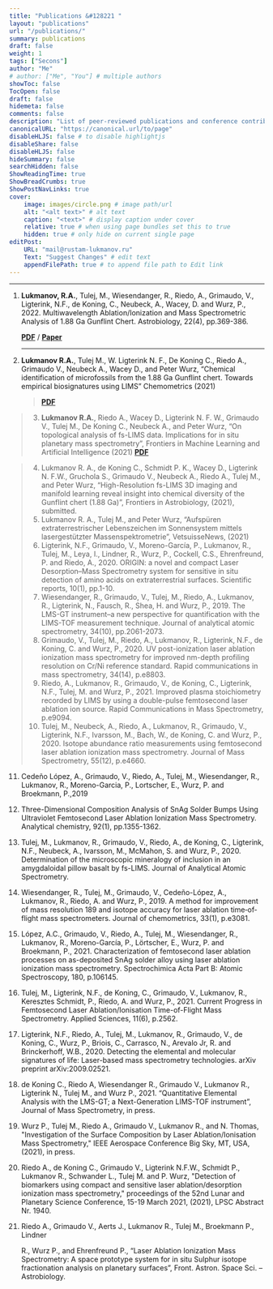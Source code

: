 ```yaml
---
title: "Publications &#128221 "
layout: "publications"
url: "/publications/"
summary: publications
draft: false
weight: 1
tags: ["Secons"]
author: "Me"
# author: ["Me", "You"] # multiple authors
showToc: false
TocOpen: false
draft: false
hidemeta: false
comments: false
description: "List of peer-reviewed publications and conference contributions"
canonicalURL: "https://canonical.url/to/page"
disableHLJS: false # to disable highlightjs
disableShare: false
disableHLJS: false
hideSummary: false
searchHidden: false
ShowReadingTime: true
ShowBreadCrumbs: true
ShowPostNavLinks: true
cover:
    image: images/circle.png # image path/url
    alt: "<alt text>" # alt text
    caption: "<text>" # display caption under cover
    relative: true # when using page bundles set this to true
    hidden: true # only hide on current single page
editPost:
    URL: "mail@rustam-lukmanov.ru"
    Text: "Suggest Changes" # edit text
    appendFilePath: true # to append file path to Edit link
---
```


---

1.  **Lukmanov, R.A.**, Tulej, M., Wiesendanger, R., Riedo, A., Grimaudo, V., Ligterink, N.F., de Koning, C., Neubeck, A., Wacey, D. and Wurz, P., 2022. Multiwavelength Ablation/Ionization and Mass Spectrometric Analysis of 1.88 Ga Gunflint Chert. Astrobiology, 22(4), pp.369-386.

    <a href="/PDF/ast.2019.2201.pdf" target="_blank">**PDF**</a> / <a href="/PDF/ast.2019.2201.pdf" target="_blank">**Paper**</a>

    ***

2.  **Lukmanov R.A.**, Tulej M., W. Ligterink N. F., De Koning C., Riedo A., Grimaudo
    V., Neubeck A., Wacey D., and Peter Wurz, “Chemical identification of
    microfossils from the 1.88 Ga Gunflint chert. Towards empirical
    biosignatures using LIMS” Chemometrics (2021)

    > <a href="/PDF/Journal of Chemometrics - 2021 - Lukmanov - Chemical identification of microfossils from the 1 88‐Ga Gunflint chert.pdf" target="\_blank">**PDF**</a>

> 3. **Lukmanov R.A.**, Riedo A., Wacey D., Ligterink N. F. W., Grimaudo V., Tulej M.,
>    De Koning C., Neubeck A., and Peter Wurz, “On topological analysis of fs-LIMS
>    data. Implications for in situ planetary mass spectrometry”, Frontiers in
>    Machine Learning and Artificial Intelligence (2021)
>    <a href="/PDF/frai-04-668163.pdf" target="_blank">**PDF**</a>

> 4. Lukmanov R. A., de Koning C., Schmidt P. K., Wacey D., Ligterink N. F.W.,
>    Gruchola S., Grimaudo V., Neubeck A., Riedo A., Tulej M., and Peter Wurz,
>    “High-Resolution fs-LIMS 3D imaging and manifold learning reveal insight
>    into chemical diversity of the Gunflint chert (1.88 Ga)”, Frontiers in
>    Astrobiology, (2021), submitted.
> 5. Lukmanov R. A., Tulej M., and Peter Wurz, “Aufspüren extraterrestrischer
>    Lebenszeichen im Sonnensystem mittels lasergestützter
>    Massenspektrometrie”, VetsuisseNews, (2021)
> 6. Ligterink, N.F., Grimaudo, V., Moreno-García, P., Lukmanov, R., Tulej, M., Leya,
>    I., Lindner, R., Wurz, P., Cockell, C.S., Ehrenfreund, P. and Riedo, A., 2020.
>    ORIGIN: a novel and compact Laser Desorption–Mass Spectrometry system
>    for sensitive in situ detection of amino acids on extraterrestrial surfaces.
>    Scientific reports, 10(1), pp.1-10.
> 7. Wiesendanger, R., Grimaudo, V., Tulej, M., Riedo, A., Lukmanov, R., Ligterink,
>    N., Fausch, R., Shea, H. and Wurz, P., 2019. The LMS-GT instrument–a new
>    perspective for quantification with the LIMS-TOF measurement technique.
>    Journal of analytical atomic spectrometry, 34(10), pp.2061-2073.
> 8. Grimaudo, V., Tulej, M., Riedo, A., Lukmanov, R., Ligterink, N.F., de Koning, C.
>    and Wurz, P., 2020. UV post-ionization laser ablation ionization mass
>    spectrometry for improved nm-depth profiling resolution on Cr/Ni reference
>    standard. Rapid communications in mass spectrometry, 34(14), p.e8803.
> 9. Riedo, A., Lukmanov, R., Grimaudo, V., de Koning, C., Ligterink, N.F., Tulej, M.
>    and Wurz, P., 2021. Improved plasma stoichiometry recorded by LIMS by
>    using a double-pulse femtosecond laser ablation ion source. Rapid
>    Communications in Mass Spectrometry, p.e9094.
> 10. Tulej, M., Neubeck, A., Riedo, A., Lukmanov, R., Grimaudo, V., Ligterink, N.F., Ivarsson, M., Bach, W., de Koning, C. and Wurz, P., 2020. Isotope abundance ratio measurements using femtosecond laser ablation ionization mass spectrometry. Journal of Mass Spectrometry, 55(12), p.e4660.

11. Cedeño López, A., Grimaudo, V., Riedo, A., Tulej, M., Wiesendanger, R.,
    Lukmanov, R., Moreno-Garcia, P., Lortscher, E., Wurz, P. and Broekmann, P.,2019
12. Three-Dimensional Composition Analysis of SnAg Solder Bumps Using
    Ultraviolet Femtosecond Laser Ablation Ionization Mass Spectrometry.
    Analytical chemistry, 92(1), pp.1355-1362.
13. Tulej, M., Lukmanov, R., Grimaudo, V., Riedo, A., de Koning, C., Ligterink, N.F.,
    Neubeck, A., Ivarsson, M., McMahon, S. and Wurz, P., 2020. Determination of
    the microscopic mineralogy of inclusion in an amygdaloidal pillow basalt by
    fs-LIMS. Journal of Analytical Atomic Spectrometry.
14. Wiesendanger, R., Tulej, M., Grimaudo, V., Cedeño-López, A., Lukmanov, R.,
    Riedo, A. and Wurz, P., 2019. A method for improvement of mass resolution
    189
    and isotope accuracy for laser ablation time‐of‐flight mass spectrometers.
    Journal of chemometrics, 33(1), p.e3081.
15. López, A.C., Grimaudo, V., Riedo, A., Tulej, M., Wiesendanger, R., Lukmanov,
    R., Moreno-García, P., Lörtscher, E., Wurz, P. and Broekmann, P., 2021.
    Characterization of femtosecond laser ablation processes on as-deposited
    SnAg solder alloy using laser ablation ionization mass spectrometry.
    Spectrochimica Acta Part B: Atomic Spectroscopy, 180, p.106145.
16. Tulej, M., Ligterink, N.F., de Koning, C., Grimaudo, V., Lukmanov, R., Keresztes
    Schmidt, P., Riedo, A. and Wurz, P., 2021. Current Progress in Femtosecond
    Laser Ablation/Ionisation Time-of-Flight Mass Spectrometry. Applied
    Sciences, 11(6), p.2562.
17. Ligterink, N.F., Riedo, A., Tulej, M., Lukmanov, R., Grimaudo, V., de Koning, C.,
    Wurz, P., Briois, C., Carrasco, N., Arevalo Jr, R. and Brinckerhoff, W.B., 2020.
    Detecting the elemental and molecular signatures of life: Laser-based mass
    spectrometry technologies. arXiv preprint arXiv:2009.02521.
18. de Koning C., Riedo A, Wiesendanger R., Grimaudo V., Lukmanov R., Ligterink
    N., Tulej M., and Wurz P., 2021. “Quantitative Elemental Analysis with the
    LMS-GT; a Next-Generation LIMS-TOF instrument”, Journal of Mass
    Spectrometry, in press.
19. Wurz P., Tulej M., Riedo A., Grimaudo V., Lukmanov R., and N. Thomas,
    "Investigation of the Surface Composition by Laser Ablation/Ionisation Mass
    Spectrometry," IEEE Aerospace Conference Big Sky, MT, USA, (2021), in
    press.
20. Riedo A., de Koning C., Grimaudo V., Ligterink N.F.W., Schmidt P., Lukmanov
    R., Schwander L., Tulej M. and P. Wurz, "Detection of biomarkers using
    compact and sensitive laser ablation/desorption ionization mass
    spectrometry," proceedings of the 52nd Lunar and Planetary Science
    Conference, 15-19 March 2021, (2021), LPSC Abstract Nr. 1940.
21. Riedo A., Grimaudo V., Aerts J., Lukmanov R., Tulej M., Broekmann P., Lindner

    R., Wurz P., and Ehrenfreund P., “Laser Ablation Ionization Mass
    Spectrometry: A space prototype system for in situ Sulphur isotope
    fractionation analysis on planetary surfaces”, Front. Astron. Space Sci. –
    Astrobiology.

```

```
